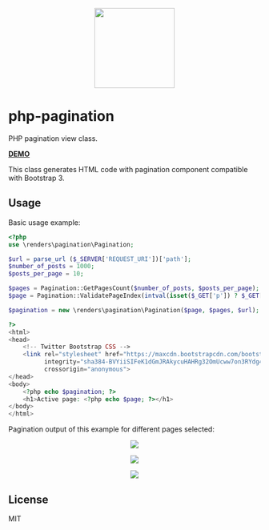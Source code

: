 <p align="center">
    <img width="160" height="160" src="http://assets.doninn.com/php-projects/php-pagination/images/php_pagination.png"/>
</p>

# php-pagination
PHP pagination view class.

<p>
<strong>
<a href="http://naprimerax.org/demo/php-projects/php-pagination/demo/" target="_blank">DEMO</a>
</strong>
</p>

This class generates HTML code with pagination component compatible with Bootstrap 3.

## Usage
Basic usage example:
```php
<?php
use \renders\pagination\Pagination;

$url = parse_url ($_SERVER['REQUEST_URI'])['path'];
$number_of_posts = 1000;
$posts_per_page = 10;

$pages = Pagination::GetPagesCount($number_of_posts, $posts_per_page);
$page = Pagination::ValidatePageIndex(intval(isset($_GET['p']) ? $_GET['p'] : 1), $pages);

$pagination = new \renders\pagination\Pagination($page, $pages, $url);

?>
<html>
<head>
    <!-- Twitter Bootstrap CSS -->
    <link rel="stylesheet" href="https://maxcdn.bootstrapcdn.com/bootstrap/3.3.7/css/bootstrap.min.css"
          integrity="sha384-BVYiiSIFeK1dGmJRAkycuHAHRg32OmUcww7on3RYdg4Va+PmSTsz/K68vbdEjh4u" 
          crossorigin="anonymous">
</head>
<body>
    <?php echo $pagination; ?>
    <h1>Active page: <?php echo $page; ?></h1>
</body>
</html>
```
Pagination output of this example for different pages selected:
<p align="center">
    <img src="http://assets.doninn.com/php-projects/php-pagination/images/screenshot1.png"/>
</p>
<p align="center">
    <img src="http://assets.doninn.com/php-projects/php-pagination/images/screenshot2.png"/>
</p>
<p align="center">
    <img src="http://assets.doninn.com/php-projects/php-pagination/images/screenshot3.png"/>
</p>

## License 
MIT
